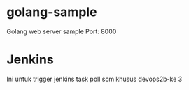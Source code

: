 # golang-sample
Golang web server sample
Port: 8000

# Jenkins
Ini untuk trigger jenkins task poll scm khusus devops2b-ke 3
